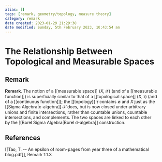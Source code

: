 ```yaml
---
alias: []
tags: [remark, geometry/topology, measure theory]
category: remark
date created: 2023-01-29 21:29:38
date modified: Sunday, 5th February 2023, 10:43:54 am
---
```


# The Relationship Between Topological and Measurable Spaces

## Remark

**Remark**. The notion of a [[measurable space]] $(X, \mathcal{X})$ (and of a [[measurable function]]) is superficially similar to that of a [[topological space]] $(X, \tau)$ (and of a [[continuous function]]); the [[topology]] $\tau$ contains $\emptyset$ and $X$ just as the [[Sigma Algebra|σ-algebra]] $\mathcal{X}$ does, but is now closed under arbitrary unions and finite intersections, rather than countable unions, countable intersections, and complements. The two spaces are linked to each other by the [[Borel Sigma Algebra|Borel σ-algebra]] construction.

## References

[[Tao, T. -- An epsilon of room-pages from year three of a mathematical blog.pdf]], Remark 1.1.3